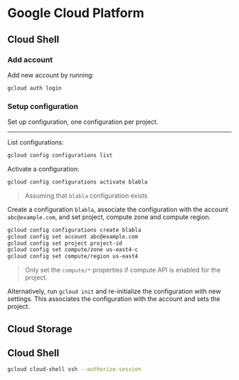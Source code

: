 # Google Cloud Platform


## Cloud Shell

### Add account

Add new account by running:

```bash
gcloud auth login
```

### Setup configuration

Set up configuration, one configuration per project.

---

List configurations:

```bash
gcloud config configurations list
```

Activate a configuration:
```bash
gcloud config configurations activate blabla
```
> Assuming that `blabla` configuration exists

Create a configuration `blabla`, associate the configuration with the account `abc@example.com`, and set project, compute zone and compute region.
```bash
gcloud config configurations create blabla
gcloud config set account abc@example.com
gcloud config set project project-id
gcloud config set compute/zone us-east4-c
gcloud config set compute/region us-east4
```
> Only set the `compute/*` properties if compute API is enabled for the project.

Alternatively, run `gcloud init` and re-initialize the configuration with new settings. This associates the configuration with the account and sets the project.


## Cloud Storage

## Cloud Shell

```bash
gcloud cloud-shell ssh --authorize-session
```

